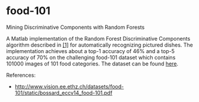 # food-101
Mining Discriminative Components with Random Forests

A Matlab implementation of the Random Forest Discriminative Components algorithm described in [[1]](http://www.vision.ee.ethz.ch/datasets/food-101/static/bossard_eccv14_food-101.pdf) for automatically recognizing pictured dishes. The implementation achieves about a top-1 accuracy of 46%  and a top-5 accuracy of 70% on the challenging food-101 dataset which contains 101000 images of 101 food categories. The dataset can be found [here](http://data.vision.ee.ethz.ch/cvl/food-101.tar.gz).

References:
* http://www.vision.ee.ethz.ch/datasets/food-101/static/bossard_eccv14_food-101.pdf
